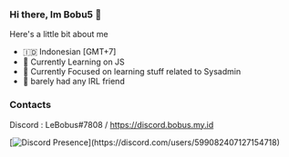 ### Hi there, Im Bobu5 👋
Here's a little bit about me
 - :indonesia: Indonesian [GMT+7]
 - 🌱 Currently Learning on JS
 - 🤔 Currently Focused on learning stuff related to Sysadmin 
 - 👯 barely had any IRL friend
### Contacts
Discord : LeBobus#7808 / https://discord.bobus.my.id

[![Discord Presence](https://lanyard-profile-readme.vercel.app/api/599082407127154718?theme=dark&bg=282a36&animated=false&hideDiscrim=true&borderRadius=30px&idleMessage=Probably%20doing%20something%20else...)](https://discord.com/users/599082407127154718)
